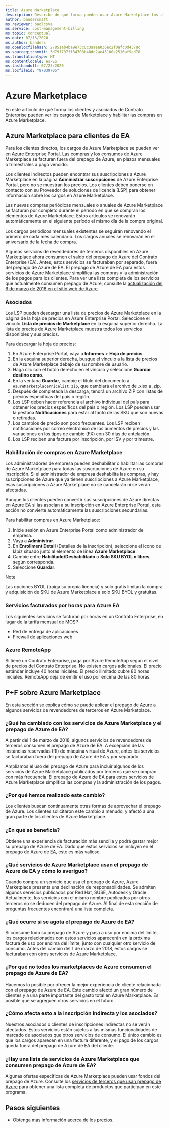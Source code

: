 ```yaml
---
title: Azure Marketplace
description: Describe de qué forma pueden usar Azure Marketplace los clientes de Contrato Enterprise
author: bandersmsft
ms.reviewer: baolcsva
ms.service: cost-management-billing
ms.topic: conceptual
ms.date: 07/13/2020
ms.author: banders
ms.openlocfilehash: 27851ab4ba9e73c0c3aaea036ec2f0afc0d4378c
ms.sourcegitcommit: 3d79f737ff34708b48dd2ae45100e2516af9ed78
ms.translationtype: HT
ms.contentlocale: es-ES
ms.lasthandoff: 07/23/2020
ms.locfileid: "87039705"
---
```

# <a name="azure-marketplace"></a>Azure Marketplace

En este artículo de qué forma los clientes y asociados de Contrato Enterprise pueden ver los cargos de Marketplace y habilitar las compras en Azure Marketplace.

## <a name="azure-marketplace-for-ea-customers"></a>Azure Marketplace para clientes de EA

Para los clientes directos, los cargos de Azure Marketplace se pueden ver en Azure Enterprise Portal. Las compras y los consumos de Azure Marketplace se facturan fuera del prepago de Azure, en plazos mensuales o trimestrales a pago vencido.

Los clientes indirectos pueden encontrar sus suscripciones a Azure Marketplace en la página **Administrar suscripciones** de Azure Enterprise Portal, pero no se muestran los precios. Los clientes deben ponerse en contacto con su Proveedor de soluciones de licencia (LSP) para obtener información sobre los cargos en Azure Marketplace.

Las nuevas compras periódicas mensuales o anuales de Azure Marketplace se facturan por completo durante el período en que se compran los elementos de Azure Marketplace. Estos artículos se renovarán automáticamente en el siguiente período el mismo día de la compra original.

Los cargos periódicos mensuales existentes se seguirán renovando el primero de cada mes calendario. Los cargos anuales se renovarán en el aniversario de la fecha de compra.

Algunos servicios de revendedores de terceros disponibles en Azure Marketplace ahora consumen el saldo del prepago de Azure del Contrato Enterprise (EA). Antes, estos servicios se facturaban por separado, fuera del prepago de Azure de EA. El prepago de Azure de EA para estos servicios de Azure Marketplace simplifica las compras y la administración de los pagos para los clientes. Para ver una lista completa de los servicios que actualmente consumen prepago de Azure, consulte la [actualización del 6 de marzo de 2018 en el sitio web de Azure](https://azure.microsoft.com/updates/azure-marketplace-third-party-reseller-services-now-use-azure-monetary-commitment/).

### <a name="partners"></a>Asociados

Los LSP pueden descargar una lista de precios de Azure Marketplace en la página de la hoja de precios en Azure Enterprise Portal. Seleccione el vínculo **Lista de precios de Marketplace** en la esquina superior derecha. La lista de precios de Azure Marketplace muestra todos los servicios disponibles y sus precios.

Para descargar la hoja de precios:

1. En Azure Enterprise Portal, vaya a **Informes** > **Hoja de precios**.
1. En la esquina superior derecha, busque el vínculo a la lista de precios de Azure Marketplace debajo de su nombre de usuario.
1. Haga clic con el botón derecho en el vínculo y seleccione **Guardar destino como**.
1. En la ventana **Guardar**, cambie el título del documento a `AzureMarketplacePricelist.zip`, que cambiará el archivo de .xlsx a .zip.
1. Después de completada la descarga, tendrá un archivo ZIP con listas de precios específicas del país o región.
1. Los LSP deben hacer referencia al archivo individual del país para obtener los precios específicos del país o región. Los LSP pueden usar la pestaña **Notificaciones** para estar al tanto de las SKU que son nuevas o retiradas.
1. Los cambios de precio son poco frecuentes. Los LSP reciben notificaciones por correo electrónico de los aumentos de precios y las variaciones en los tipos de cambio (FX) con 30 días de antelación.
1. Los LSP reciben una factura por inscripción, por ISV y por trimestre.

### <a name="enabling-azure-marketplace-purchases"></a>Habilitación de compras en Azure Marketplace

Los administradores de empresa pueden deshabilitar o habilitar las compras de Azure Marketplace para todas las suscripciones de Azure en su inscripción. Si el administrador de empresa deshabilita las compras, y hay suscripciones de Azure que ya tienen suscripciones a Azure Marketplace, esas suscripciones a Azure Marketplace no se cancelarán ni se verán afectadas.

Aunque los clientes pueden convertir sus suscripciones de Azure directas en Azure EA si las asocian a su inscripción en Azure Enterprise Portal, esta acción no convierte automáticamente las suscripciones secundarias.

Para habilitar compras en Azure Marketplace:

1. Inicie sesión en Azure Enterprise Portal como administrador de empresa.
1. Vaya a **Administrar**.
1. En **Enrollment Detail** (Detalles de la inscripción), seleccione el icono de lápiz situado junto al elemento de línea **Azure Marketplace**.
1. Cambie entre **Habilitado/Deshabilitado** o **Solo SKU BYOL o libres**, según corresponda.
1. Seleccione **Guardar**.

> [!NOTE]
> Las opciones BYOL (traiga su propia licencia) y solo gratis limitan la compra y adquisición de SKU de Azure Marketplace a solo SKU BYOL y gratuitas.

### <a name="services-billed-hourly-for-azure-ea"></a>Servicios facturados por horas para Azure EA

Los siguientes servicios se facturan por horas en un Contrato Enterprise, en lugar de la tarifa mensual de MOSP:

- Red de entrega de aplicaciones
- Firewall de aplicaciones web

### <a name="azure-remoteapp"></a>Azure RemoteApp

Si tiene un Contrato Enterprise, paga por Azure RemoteApp según el nivel de precios del Contrato Enterprise. No existen cargos adicionales. El precio estándar incluye 40 horas iniciales. El precio ilimitado cubre 80 horas iniciales. RemoteApp deja de emitir el uso por encima de las 80 horas.

## <a name="azure-marketplace-faq"></a>P+F sobre Azure Marketplace

En esta sección se explica cómo se puede aplicar el prepago de Azure a algunos servicios de revendedores de terceros en Azure Marketplace.

### <a name="what-changed-with-azure-marketplace-services-and-azure-ea-prepayment"></a>¿Qué ha cambiado con los servicios de Azure Marketplace y el prepago de Azure de EA?

A partir del 1 de marzo de 2018, algunos servicios de revendedores de terceros consumen el prepago de Azure de EA. A excepción de las instancias reservadas (RI) de máquina virtual de Azure, antes los servicios se facturaban fuera del prepago de Azure de EA y por separado.

Ampliamos el uso del prepago de Azure para incluir algunos de los servicios de Azure Marketplace publicados por terceros que se compran con más frecuencia. El prepago de Azure de EA para estos servicios de Azure Marketplace simplifica las compras y la administración de los pagos.

### <a name="why-did-we-make-this-change"></a>¿Por qué hemos realizado este cambio?

Los clientes buscan continuamente otras formas de aprovechar el prepago de Azure. Los clientes solicitaron este cambio a menudo, y afectó a una gran parte de los clientes de Azure Marketplace.

### <a name="how-do-you-benefit"></a>¿En qué se beneficia?

Obtiene una experiencia de facturación más sencilla y podrá gastar mejor su prepago de Azure de EA. Dado que estos servicios se incluyen en el prepago de Azure de EA, este es más valioso.

### <a name="what-azure-marketplace-services-use-azure-ea-prepayment-and-how-do-i-know"></a>¿Qué servicios de Azure Marketplace usan el prepago de Azure de EA y cómo lo averiguo?

Cuando compra un servicio que usa el prepago de Azure, Azure Marketplace presenta una declinación de responsabilidades. Se admiten algunos servicios publicados por Red Hat, SUSE, Autodesk y Oracle. Actualmente, los servicios con el mismo nombre publicados por otros terceros no se deducen del prepago de Azure. Al final de esta sección de preguntas frecuentes encontrará una lista completa.

### <a name="what-if-my-azure-ea-prepayment-runs-out"></a>¿Qué ocurre si se agota el prepago de Azure de EA?

Si consume todo su prepago de Azure y pasa a uso por encima del límite, los cargos relacionados con estos servicios aparecerán en la próxima factura de uso por encima del límite, junto con cualquier otro servicio de consumo. Antes del cambio del 1 de marzo de 2018, estos cargos se facturaban con otros servicios de Azure Marketplace.

### <a name="why-dont-all-azure-marketplaces-consume-azure-ea-prepayment"></a>¿Por qué no todos los marketplaces de Azure consumen el prepago de Azure de EA?

Hacemos lo posible por ofrecer la mejor experiencia de cliente relacionada con el prepago de Azure de EA. Este cambio afectó un gran número de clientes y a una parte importante del gasto total en Azure Marketplace. Es posible que se agreguen otros servicios en el futuro.

### <a name="how-does-this-impact-indirect-enrollment-and-partners"></a>¿Cómo afecta esto a la inscripción indirecta y los asociados?

Nuestros asociados o clientes de inscripciones indirectas no se verán afectados. Estos servicios están sujetos a las mismas funcionalidades de marcado de asociados que otros servicios de consumo. El único cambio es que los cargos aparecen en una factura diferente, y el pago de los cargos queda fuera del prepago de Azure de EA del cliente.

### <a name="is-there-a-list-of-azure-marketplace-services-that-consume-azure-ea-prepayment"></a>¿Hay una lista de servicios de Azure Marketplace que consumen prepago de Azure de EA?

Algunas ofertas específicas de Azure Marketplace pueden usar fondos del prepago de Azure. Consulte los [servicios de terceros que usan prepago de Azure](https://azure.microsoft.com/updates/azure-marketplace-third-party-reseller-services-now-use-azure-monetary-commitment) para obtener una lista completa de productos que participan en este programa.


## <a name="next-steps"></a>Pasos siguientes

- Obtenga más información acerca de los [precios](ea-pricing-overview.md).